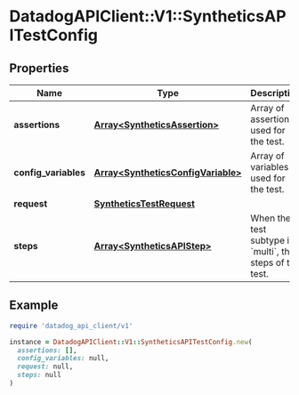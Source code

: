 # DatadogAPIClient::V1::SyntheticsAPITestConfig

## Properties

| Name | Type | Description | Notes |
| ---- | ---- | ----------- | ----- |
| **assertions** | [**Array&lt;SyntheticsAssertion&gt;**](SyntheticsAssertion.md) | Array of assertions used for the test. |  |
| **config_variables** | [**Array&lt;SyntheticsConfigVariable&gt;**](SyntheticsConfigVariable.md) | Array of variables used for the test. | [optional] |
| **request** | [**SyntheticsTestRequest**](SyntheticsTestRequest.md) |  | [optional] |
| **steps** | [**Array&lt;SyntheticsAPIStep&gt;**](SyntheticsAPIStep.md) | When the test subtype is &#x60;multi&#x60;, the steps of the test. | [optional] |

## Example

```ruby
require 'datadog_api_client/v1'

instance = DatadogAPIClient::V1::SyntheticsAPITestConfig.new(
  assertions: [],
  config_variables: null,
  request: null,
  steps: null
)
```

